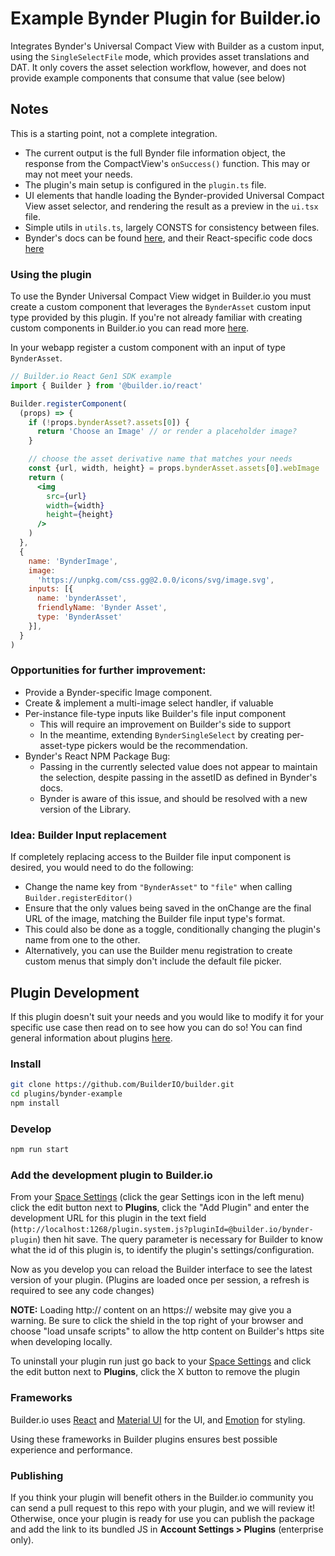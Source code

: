 # Example Bynder Plugin for Builder.io

Integrates Bynder's Universal Compact View with Builder as a custom input, using the `SingleSelectFile` mode, which provides asset translations and DAT. It only covers the asset selection workflow, however, and does not provide example components that consume that value (see below)

## Notes
This is a starting point, not a complete integration. 
* The current output is the full Bynder file information object, the response from the CompactView's `onSuccess()` function. This may or may not meet your needs.
* The plugin's main setup is configured in the `plugin.ts` file. 
* UI elements that handle loading the Bynder-provided Universal Compact View asset selector, and rendering the result as a preview in the `ui.tsx` file.
* Simple utils in `utils.ts`, largely CONSTS for consistency between files.
* Bynder's docs can be found [here](https://developer-docs.bynder.com/ui-components), and their React-specific code docs [here](https://www.npmjs.com/package/@bynder/compact-view)

### Using the plugin

To use the Bynder Universal Compact View widget in Builder.io you must create a custom component that leverages the `BynderAsset` custom input type provided by this plugin. If you're not already familiar with creating custom components in Builder.io you can read more [here](https://www.builder.io/c/docs/custom-components-setup).

In your webapp register a custom component with an input of type `BynderAsset`.

```jsx
// Builder.io React Gen1 SDK example
import { Builder } from '@builder.io/react'

Builder.registerComponent(
  (props) => {
    if (!props.bynderAsset?.assets[0]) {
      return 'Choose an Image' // or render a placeholder image?
    }

    // choose the asset derivative name that matches your needs
    const {url, width, height} = props.bynderAsset.assets[0].webImage
    return (
      <img
        src={url}
        width={width}
        height={height}
      />
    )
  },
  {
    name: 'BynderImage',
    image:
      'https://unpkg.com/css.gg@2.0.0/icons/svg/image.svg',
    inputs: [{ 
      name: 'bynderAsset', 
      friendlyName: 'Bynder Asset',
      type: 'BynderAsset' 
    }],
  }
)
```

### Opportunities for further improvement:
* Provide a Bynder-specific Image component.
* Create & implement a multi-image select handler, if valuable
* Per-instance file-type inputs like Builder's file input component
  * This will require an improvement on Builder's side to support
  * In the meantime, extending `BynderSingleSelect` by creating per-asset-type pickers would be the recommendation.
* Bynder's React NPM Package Bug:
  * Passing in the currently selected value does not appear to maintain the selection, despite passing in the assetID as defined in Bynder's docs.
  * Bynder is aware of this issue, and should be resolved with a new version of the Library.

### Idea: Builder Input replacement
If completely replacing access to the Builder file input component is desired, you would need to do the following:
* Change the name key from `"BynderAsset"` to `"file"` when calling `Builder.registerEditor()`
* Ensure that the only values being saved in the onChange are the final URL of the image, matching the Builder file input type's format. 
* This could also be done as a toggle, conditionally changing the plugin's name from one to the other.
* Alternatively, you can use the Builder menu registration to create custom menus that simply don't include the default file picker. 

## Plugin Development

If this plugin doesn't suit your needs and you would like to modify it for your specific use case then read on to see how you can do so! You can find general information about plugins [here](https://www.builder.io/c/docs/plugins-overview).


### Install

```bash
git clone https://github.com/BuilderIO/builder.git
cd plugins/bynder-example
npm install
```

### Develop

```bash
npm run start
```

### Add the development plugin to Builder.io

From your [Space Settings](https://builder.io/account/space) (click the gear Settings icon in the left menu) click the edit button next to **Plugins**, click the "Add Plugin" and enter the development URL for this plugin in the text field (`http://localhost:1268/plugin.system.js?pluginId=@builder.io/bynder-plugin`) then hit save. The query parameter is necessary for Builder to know what the id of this plugin is, to identify the plugin's settings/configuration. 

Now as you develop you can reload the Builder interface to see the latest version of your plugin. (Plugins are loaded once per session, a refresh is required to see any code changes)

**NOTE:** Loading http:// content on an https:// website may give you a warning. Be sure to click the shield in the top right of your browser and choose "load unsafe scripts" to allow the http content on Builder's https site when developing locally.



To uninstall your plugin run just go back to your [Space Settings](https://builder.io/account/space) and click the edit button next to **Plugins**, click the X button to remove the plugin

### Frameworks

Builder.io uses [React](https://github.com/facebook/react) and [Material UI](https://github.com/mui-org/material-ui) for the UI, and [Emotion](https://github.com/emotion-js/emotion) for styling.

Using these frameworks in Builder plugins ensures best possible experience and performance.

### Publishing

If you think your plugin will benefit others in the Builder.io community you can send a pull request to this repo with your plugin, and we will review it! Otherwise, once your plugin is ready for use you can publish the package and add the link to its bundled JS in **Account Settings > Plugins** (enterprise only).



